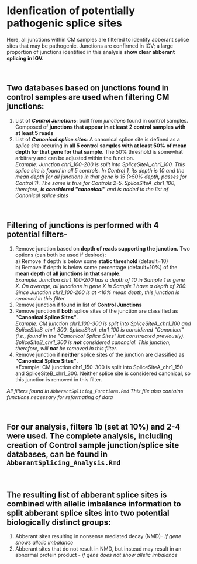 # Idenfication of potentially pathogenic splice sites

Here, all junctions within CM samples are filtered to identify abberant splice sites that may be pathogenic. Junctions are confirmed in IGV; a large proportion of junctions identified in this analysis **show clear abberant splicing in IGV.**

<br/>

## Two databases based on **junctions found in control samples** are used when filtering CM junctions:

1) List of ***Control Junctions***: built from *junctions* found in control samples. Composed of **junctions that appear in at least 2 control samples with at least 5 reads**
2) List of ***Canonical splice sites***: A canonical splice site is defined as a *splice site* occuring in **all 5 control samples with at least 50% of mean depth for that gene for that sample**. The 50% threshold is somewhat arbitrary and can be adjusted within the function.  
*Example: Junction chr1_100-200 is split into SpliceSiteA_chr1_100. This splice site is found in all 5 controls. In Control 1, its depth is 10 and the mean depth for all junctions in that gene is 15 (>50% depth, passes for Control 1). The same is true for Controls 2-5. SpliceSiteA_chr1_100, therefore, **is considered "canonical"** and is added to the list of Canonical splice sites*
<br/>

## Filtering of junctions is performed with 4 potential filters- 

1) Remove junction based on **depth of reads supporting the junction.** Two options (can both be used if desired):  
  a) Remove if depth is below some **static threshold** (default=10)  
  b) Remove if depth is below some percentage (default=10%) of the **mean depth of all junctions in that sample.**  
    *Example: Junction chr1_100-200 has a depth of 10 in Sample 1 in gene X. On average, all junctions in gene X in Sample 1 have a depth of 200. Since Junction chr1_100-200 is at <10% mean depth, this junction is removed in this filter*
2) Remove junction if found in list of **Control Junctions**
3) Remove junction if **both** splice sites of the junction are classified as **"Canonical Splice Sites"**.  
*Example: CM junction chr1_100-300 is split into SpliceSiteA_chr1_100 and SpliceSiteB_chr1_300. SpliceSiteA_chr1_100 is considered "Canonical" (i.e., found in the "Canonical Splice Sites" list constructed previously). SpliceSiteB_chr1_300 is **not** considered canoncial. This junction, therefore, will **not** be removed in this filter.*
4) Remove junction if **neither** splice sites of the junction are classified as **"Canonical Splice Sites"**.  
*Example: CM junction chr1_150-300 is split into SpliceSiteA_chr1_150 and SpliceSiteB_chr1_300. Neither splice site is considered canonical, so this junction is removed in this filter. 

*All filters found in `AbberantSplicing_Functions.Rmd` This file also contains functions necessary for reformating of data*

<br/>

## For our analysis, filters 1b (set at 10%) and 2-4 were used. The complete analysis, including creation of Control sample junction/splice site databases, can be found in `AbberantSplicing_Analysis.Rmd`

<br/>



## The resulting list of abberant splice sites is combined with allelic imbalance information to split abberant splice sites into **two potential biologically distinct groups:**

1) Abberant sites resulting in nonsense mediated decay (NMD)- *if gene shows allelic imbalance*
2) Abberant sites that do not result in NMD, but instead may result in an abnormal protein product - *if gene does not show allelic imbalance*
